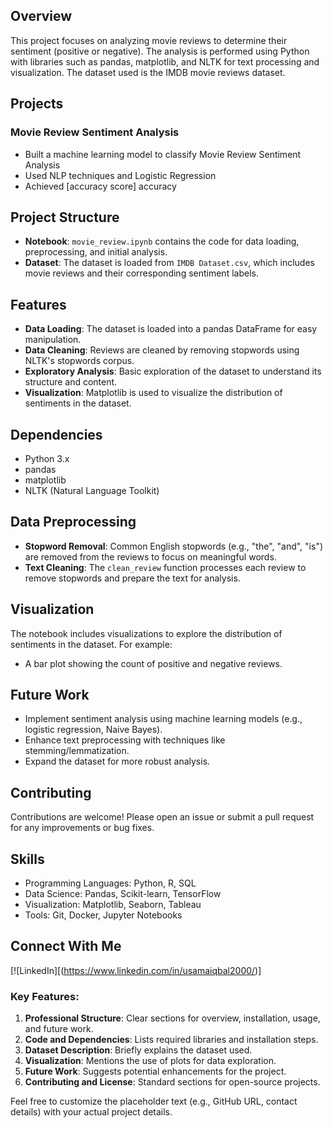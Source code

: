 

## Overview
This project focuses on analyzing movie reviews to determine their sentiment (positive or negative). The analysis is performed using Python with libraries such as pandas, matplotlib, and NLTK for text processing and visualization. The dataset used is the IMDB movie reviews dataset.
## Projects
### Movie Review Sentiment Analysis
- Built a machine learning model to classify Movie Review Sentiment Analysis
- Used NLP techniques and Logistic Regression
- Achieved [accuracy score] accuracy
## Project Structure
- **Notebook**: `movie_review.ipynb` contains the code for data loading, preprocessing, and initial analysis.
- **Dataset**: The dataset is loaded from `IMDB Dataset.csv`, which includes movie reviews and their corresponding sentiment labels.

## Features
- **Data Loading**: The dataset is loaded into a pandas DataFrame for easy manipulation.
- **Data Cleaning**: Reviews are cleaned by removing stopwords using NLTK's stopwords corpus.
- **Exploratory Analysis**: Basic exploration of the dataset to understand its structure and content.
- **Visualization**: Matplotlib is used to visualize the distribution of sentiments in the dataset.

## Dependencies
- Python 3.x
- pandas
- matplotlib
- NLTK (Natural Language Toolkit)

## Data Preprocessing
- **Stopword Removal**: Common English stopwords (e.g., "the", "and", "is") are removed from the reviews to focus on meaningful words.
- **Text Cleaning**: The `clean_review` function processes each review to remove stopwords and prepare the text for analysis.

## Visualization
The notebook includes visualizations to explore the distribution of sentiments in the dataset. For example:
- A bar plot showing the count of positive and negative reviews.

## Future Work
- Implement sentiment analysis using machine learning models (e.g., logistic regression, Naive Bayes).
- Enhance text preprocessing with techniques like stemming/lemmatization.
- Expand the dataset for more robust analysis.

## Contributing
Contributions are welcome! Please open an issue or submit a pull request for any improvements or bug fixes.
## Skills
- Programming Languages: Python, R, SQL
- Data Science: Pandas, Scikit-learn, TensorFlow
- Visualization: Matplotlib, Seaborn, Tableau
- Tools: Git, Docker, Jupyter Notebooks


## Connect With Me
[![LinkedIn][(https://www.linkedin.com/in/usamaiqbal2000/)]


### Key Features:
1. **Professional Structure**: Clear sections for overview, installation, usage, and future work.
2. **Code and Dependencies**: Lists required libraries and installation steps.
3. **Dataset Description**: Briefly explains the dataset used.
4. **Visualization**: Mentions the use of plots for data exploration.
5. **Future Work**: Suggests potential enhancements for the project.
6. **Contributing and License**: Standard sections for open-source projects.

Feel free to customize the placeholder text (e.g., GitHub URL, contact details) with your actual project details.
